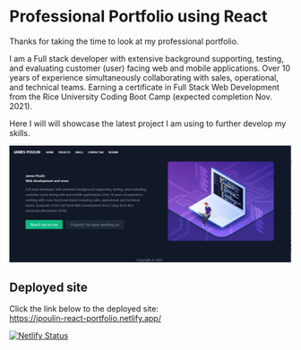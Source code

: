 # Professional Portfolio using React

Thanks for taking the time to look at my professional portfolio.  

I am a Full stack developer with extensive background supporting, testing, and evaluating customer (user) facing web and mobile applications.  Over 10 years of experience simultaneously collaborating with sales, operational, and technical teams.  Earning a certificate in Full Stack Web Development from the Rice University Coding Boot Camp (expected completion Nov. 2021).


Here I will will showcase the latest project I am using to further develop my skills.

![screenshot of the first page of the portfolio](./screenshot.png)

## Deployed site

Click the link below to the deployed site:  
https://jpoulin-react-portfolio.netlify.app/

[![Netlify Status](https://api.netlify.com/api/v1/badges/c8ba321f-0254-4051-b7cb-87ae57c51154/deploy-status)](https://app.netlify.com/sites/jpoulin-react-portfolio/deploys)
